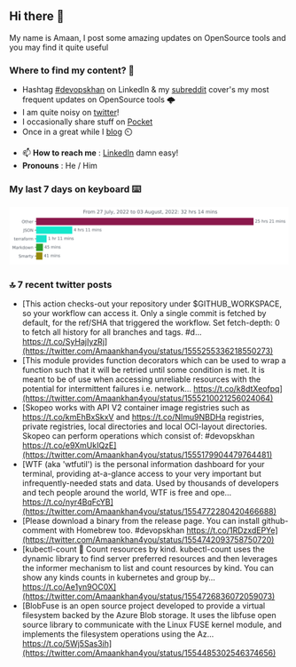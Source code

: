 <!--- [![Hits](https://hits.seeyoufarm.com/api/count/incr/badge.svg?url=https%3A%2F%2Fgithub.com%2Fakhan4u%2Fhit-counter&count_bg=%2379C83D&title_bg=%23555555&icon=&icon_color=%23E7E7E7&title=visits&edge_flat=false)](https://hits.seeyoufarm.com) --->

## Hi there 👋

My name is Amaan, I post some amazing updates on OpenSource tools and you may find it quite useful

### Where to find my content? 🤔

* Hashtag [#devopskhan](https://www.linkedin.com/feed/hashtag/devopskhan/) on LinkedIn & my [subreddit](https://www.reddit.com/r/devopskhan/) cover's my most frequent updates on OpenSource tools 🌩️
* I am quite noisy on [twitter](https://twitter.com/Amaankhan4you)!
* I occasionally share stuff on [Pocket](https://getpocket.com/@ej6g8d1dp2829A16a9Tf5d4T6bAMp3d8791rejDe86yem3bm4e14ex4fT4dluk29)
* Once in a great while I [blog](https://linuxparrot.com/) ⏲️


- 📫 **How to reach me** : [LinkedIn](https://www.linkedin.com/in/amaan-khan-linux-ninja) damn easy!
- **Pronouns** : He / Him

### My last 7 days on keyboard ⌨️

<img src="https://github.com/akhan4u/akhan4u/blob/main/images/stat.svg" alt="Amaan's Wakatime Activity!"/>

### 🔝 7 recent twitter posts
<!-- DEVDOJO:START -->
- [This action checks-out your repository under $GITHUB_WORKSPACE, so your workflow can access it. Only a single commit is fetched by default, for the ref/SHA that triggered the workflow. Set fetch-depth: 0 to fetch all history for all branches and tags. #d… https://t.co/SyHajIyzRj](https://twitter.com/Amaankhan4you/status/1555255336218550273)
- [This module provides function decorators which can be used to wrap a function such that it will be retried until some condition is met. It is meant to be of use when accessing unreliable resources with the potential for intermittent failures i.e. network… https://t.co/k8dtXeofpq](https://twitter.com/Amaankhan4you/status/1555210021256024064)
- [Skopeo works with API V2 container image registries such as https://t.co/kmEhBxSkxV and https://t.co/NImu9NBDHa registries, private registries, local directories and local OCI-layout directories. Skopeo can perform operations which consist of: #devopskhan https://t.co/e9XmUkIQzE](https://twitter.com/Amaankhan4you/status/1555179904479764481)
- [WTF &lpar;aka &#39;wtfutil&#39;&rpar; is the personal information dashboard for your terminal, providing at-a-glance access to your very important but infrequently-needed stats and data. Used by thousands of developers and tech people around the world, WTF is free and ope… https://t.co/nyr4BqFcYB](https://twitter.com/Amaankhan4you/status/1554772280420466688)
- [Please download a binary from the release page. You can install github-comment with Homebrew too. #devopskhan https://t.co/1RDzxdEPYe](https://twitter.com/Amaankhan4you/status/1554742093758750720)
- [kubectl-count 🎊 Count resources by kind. kubectl-count uses the dynamic library to find server preferred resources and then leverages the informer mechanism to list and count resources by kind. You can show any kinds counts in kubernetes and group by… https://t.co/Ae1yn9OC0X](https://twitter.com/Amaankhan4you/status/1554726836072059073)
- [BlobFuse is an open source project developed to provide a virtual filesystem backed by the Azure Blob storage. It uses the libfuse open source library to communicate with the Linux FUSE kernel module, and implements the filesystem operations using the Az… https://t.co/5Wj5Sas3ih](https://twitter.com/Amaankhan4you/status/1554485302546374656)
<!-- DEVDOJO:END -->

<!-- ![Amaan's GitHub stats](https://github-readme-stats.vercel.app/api?username=akhan4u&count_private=true&show_icons=true&hide=contribs) -->
